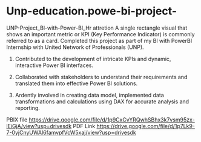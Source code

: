 # Unp-education.powe-bi-project-
UNP-Project_Bl-with-Power-Bl_Hr attretion 
A single rectangle visual that shows an important metric or KPI (Key Performance Indicator) is commonly referred to as a card.
Completed this project as part of my Bl with PowerBI Internship with United Network of Professionals (UNP).

1. Contributed to the development of intricate KPIs and dynamic, interactive Power BI interfaces.

2. Collaborated with stakeholders to understand their requirements and translated them into effective Power BI solutions.

3. Ardently involved in creating data model, implemented data transformations and calculations using DAX for accurate analysis and reporting.

PBIX file https://drive.google.com/file/d/1p9CxCvYRQwhSBhx3k7vsm95zx-lEiGjA/view?usp=drivesdk
PDF Link https://drive.google.com/file/d/1p7Lk9-7-0yjCnyUWAl6famvpfVcW5xaj/view?usp=drivesdk
